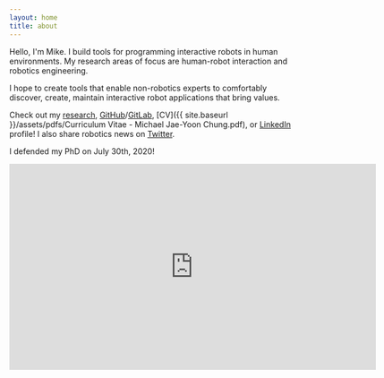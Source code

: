 ```yaml
---
layout: home
title: about
---
```


Hello, I'm Mike.
I build tools for programming interactive robots in human environments.
My research areas of focus are human-robot interaction and robotics engineering.

I hope to create tools that enable non-robotics experts to comfortably discover, create, maintain interactive robot applications that bring values.

Check out my [research](./research), [GitHub](https://github.com/mjyc)/[GitLab](https://gitlab.com/mjyc), [CV]({{ site.baseurl }}/assets/pdfs/Curriculum Vitae - Michael Jae-Yoon Chung.pdf), or [LinkedIn](https://www.linkedin.com/in/michaeljaeyoonchung/) profile! I also share robotics news on [Twitter](https://twitter.com/mjyc_/).

I defended my PhD on July 30th, 2020!

<iframe width="655" height="368" src="https://www.youtube.com/embed/pTml6yEIjcw" frameborder="0" allow="accelerometer; autoplay; encrypted-media; gyroscope; picture-in-picture" allowfullscreen></iframe>
